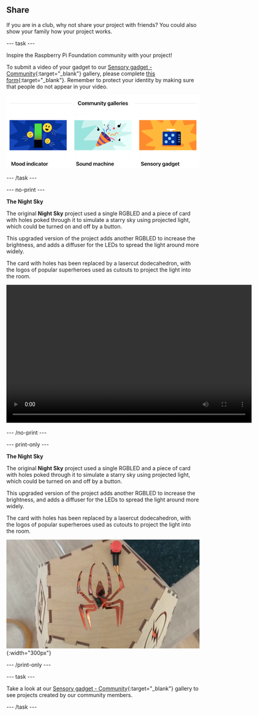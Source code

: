 ## Share

If you are in a club, why not share your project with friends? You could also show your family how your project works.

--- task ---

Inspire the Raspberry Pi Foundation community with your project!

To submit a video of your gadget to our [Sensory gadget - Community](https://wke.lt/w/s/qX5TaK){:target="_blank"} gallery, please complete [this form](https://form.raspberrypi.org/f/community-project-submissions){:target="_blank"}. Remember to protect your identity by making sure that people do not appear in your video.

![A screenshot of our Community Gallery page for the Introduction to Pico path showing galleries for mood indicator, sound machine, and sensory gadget projects.](images/community-galleries.png)

--- /task ---

--- no-print ---

**The Night Sky**

The original **Night Sky** project used a single RGBLED and a piece of card with holes poked through it to simulate a starry sky using projected light, which could be turned on and off by a button.

This upgraded version of the project adds another RGBLED to increase the brightness, and adds a diffuser for the LEDs to spread the light around more widely.

The card with holes has been replaced by a lasercut dodecahedron, with the logos of popular superheroes used as cutouts to project the light into the room.

<video width="640" height="360" controls>
<source src="images/PicoUpgrade.mp4" type="video/mp4">
Your browser does not support WebM video, try FireFox or Chrome
</video>

--- /no-print ---

--- print-only ---

**The Night Sky**

The original **Night Sky** project used a single RGBLED and a piece of card with holes poked through it to simulate a starry sky using projected light, which could be turned on and off by a button.

This upgraded version of the project adds another RGBLED to increase the brightness, and adds a diffuser for the LEDs to spread the light around more widely.

The card with holes has been replaced by a lasercut dodecahedron, with the logos of popular superheroes used as cutouts to project the light into the room.

![Image showing a spider cutout from a pentagonal piece of wood, part of a dodecahedral lamp.](images/upgrade_lamp.png){:width="300px"}

--- /print-only ---

--- task ---

Take a look at our [Sensory gadget - Community](https://wke.lt/w/s/qX5TaK){:target="_blank"} gallery to see projects created by our community members.

--- /task ---
